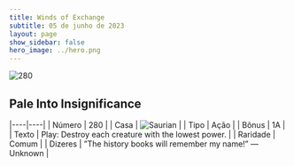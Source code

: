 ```yaml
---
title: Winds of Exchange
subtitle: 05 de junho de 2023
layout: page
show_sidebar: false
hero_image: ../hero.png
---
```


![280](https://mastervault-storage-prod.s3.amazonaws.com/media/card_front/en/600_280_407b12e73e9c_en.png)


## Pale Into Insignificance

|----|----|
| Número | 280 |
| Casa | ![Saurian](https://archonarcana.com/images/thumb/9/9e/Saurian_P.png/22px-Saurian_P.png "Sauro") |
| Tipo | Ação |
| Bônus | 1A |
| Texto | Play: Destroy each creature with the lowest power.  |
| Raridade | Comum |
| Dizeres | ”The history books will remember my name!” —Unknown  |
